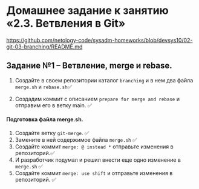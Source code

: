 # Домашнее задание к занятию «2.3. Ветвления в Git»
https://github.com/netology-code/sysadm-homeworks/blob/devsys10/02-git-03-branching/README.md

## Задание №1 – Ветвление, merge и rebase. 

1. Создайте в своем репозитории каталог `branching` и в нем два файла `merge.sh` и `rebase.sh`✅

2. Создадим коммит с описанием `prepare for merge and rebase` и отправим его в ветку main. ✅

#### Подготовка файла merge.sh.
1. Создайте ветку `git-merge`. ✅
2. Замените в ней содержимое файла `merge.sh` ✅
3. Создайте коммит `merge: @ instead *` отправьте изменения в репозиторий.✅
4. И разработчик подумал и решил внести еще одно изменение в `merge.sh` ✅ 
5. Создайте коммит `merge: use shift` и отправьте изменения в репозиторий.  ✅ 
